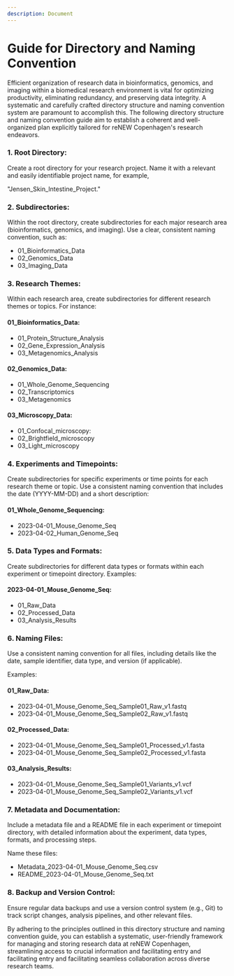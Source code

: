 ```yaml
---
description: Document
---
```


# Guide for Directory and Naming Convention

Efficient organization of research data in bioinformatics, genomics, and imaging within a biomedical research environment is vital for optimizing productivity, eliminating redundancy, and preserving data integrity. A systematic and carefully crafted directory structure and naming convention system are paramount to accomplish this. The following directory structure and naming convention guide aim to establish a coherent and well-organized plan explicitly tailored for reNEW Copenhagen's research endeavors.

### 1. Root Directory:

Create a root directory for your research project. Name it with a relevant and easily identifiable project name, for example,

&#x20;"Jensen\_Skin\_Intestine\_Project."

### 2. Subdirectories:

Within the root directory, create subdirectories for each major research area (bioinformatics, genomics, and imaging). Use a clear, consistent naming convention, such as:

* 01\_Bioinformatics\_Data
* 02\_Genomics\_Data
* 03\_Imaging\_Data

### 3. Research Themes:

Within each research area, create subdirectories for different research themes or topics. For instance:

#### 01\_Bioinformatics\_Data:

* 01\_Protein\_Structure\_Analysis
* 02\_Gene\_Expression\_Analysis
* 03\_Metagenomics\_Analysis

#### 02\_Genomics\_Data:

* 01\_Whole\_Genome\_Sequencing
* 02\_Transcriptomics
* 03\_Metagenomics

#### 03\_Microscopy\_Data:

* 01\_Confocal\_microscopy:
* 02\_Brightfield\_microscopy
* 03\_Light\_microscopy

### 4. Experiments and Timepoints:

Create subdirectories for specific experiments or time points for each research theme or topic. Use a consistent naming convention that includes the date (YYYY-MM-DD) and a short description:

#### 01\_Whole\_Genome\_Sequencing:

* 2023-04-01\_Mouse\_Genome\_Seq
* 2023-04-02\_Human\_Genome\_Seq

### 5. Data Types and Formats:

Create subdirectories for different data types or formats within each experiment or timepoint directory. Examples:

#### 2023-04-01\_Mouse\_Genome\_Seq:

* 01\_Raw\_Data
* 02\_Processed\_Data
* 03\_Analysis\_Results

### 6. Naming Files:

Use a consistent naming convention for all files, including details like the date, sample identifier, data type, and version (if applicable).

Examples:

#### 01\_Raw\_Data:

* 2023-04-01\_Mouse\_Genome\_Seq\_Sample01\_Raw\_v1.fastq
* 2023-04-01\_Mouse\_Genome\_Seq\_Sample02\_Raw\_v1.fastq

#### &#x20;02\_Processed\_Data:

* 2023-04-01\_Mouse\_Genome\_Seq\_Sample01\_Processed\_v1.fasta
* 2023-04-01\_Mouse\_Genome\_Seq\_Sample02\_Processed\_v1.fasta

#### &#x20;03\_Analysis\_Results:

* 2023-04-01\_Mouse\_Genome\_Seq\_Sample01\_Variants\_v1.vcf
* 2023-04-01\_Mouse\_Genome\_Seq\_Sample02\_Variants\_v1.vcf

### &#x20;7. Metadata and Documentation:

Include a metadata file and a README file in each experiment or timepoint directory, with detailed information about the experiment, data types, formats, and processing steps.

Name these files:&#x20;

* Metadata\_2023-04-01\_Mouse\_Genome\_Seq.csv
* README\_2023-04-01\_Mouse\_Genome\_Seq.txt

### 8. Backup and Version Control:

Ensure regular data backups and use a version control system (e.g., Git) to track script changes, analysis pipelines, and other relevant files.

&#x20;

By adhering to the principles outlined in this directory structure and naming convention guide, you can establish a systematic, user-friendly framework for managing and storing research data at reNEW Copenhagen, streamlining access to crucial information and facilitating entry and facilitating entry and facilitating seamless collaboration across diverse research teams.
